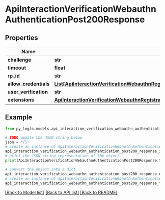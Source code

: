 # ApiInteractionVerificationWebauthnAuthenticationPost200Response


## Properties

Name | Type | Description | Notes
------------ | ------------- | ------------- | -------------
**challenge** | **str** |  | 
**timeout** | **float** |  | [optional] 
**rp_id** | **str** |  | [optional] 
**allow_credentials** | [**List[ApiInteractionVerificationWebauthnRegistrationPost200ResponseExcludeCredentialsInner]**](ApiInteractionVerificationWebauthnRegistrationPost200ResponseExcludeCredentialsInner.md) |  | [optional] 
**user_verification** | **str** |  | [optional] 
**extensions** | [**ApiInteractionVerificationWebauthnRegistrationPost200ResponseExtensions**](ApiInteractionVerificationWebauthnRegistrationPost200ResponseExtensions.md) |  | [optional] 

## Example

```python
from py_logto.models.api_interaction_verification_webauthn_authentication_post200_response import ApiInteractionVerificationWebauthnAuthenticationPost200Response

# TODO update the JSON string below
json = "{}"
# create an instance of ApiInteractionVerificationWebauthnAuthenticationPost200Response from a JSON string
api_interaction_verification_webauthn_authentication_post200_response_instance = ApiInteractionVerificationWebauthnAuthenticationPost200Response.from_json(json)
# print the JSON string representation of the object
print(ApiInteractionVerificationWebauthnAuthenticationPost200Response.to_json())

# convert the object into a dict
api_interaction_verification_webauthn_authentication_post200_response_dict = api_interaction_verification_webauthn_authentication_post200_response_instance.to_dict()
# create an instance of ApiInteractionVerificationWebauthnAuthenticationPost200Response from a dict
api_interaction_verification_webauthn_authentication_post200_response_from_dict = ApiInteractionVerificationWebauthnAuthenticationPost200Response.from_dict(api_interaction_verification_webauthn_authentication_post200_response_dict)
```
[[Back to Model list]](../README.md#documentation-for-models) [[Back to API list]](../README.md#documentation-for-api-endpoints) [[Back to README]](../README.md)


